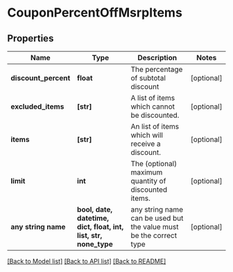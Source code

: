 # CouponPercentOffMsrpItems


## Properties
Name | Type | Description | Notes
------------ | ------------- | ------------- | -------------
**discount_percent** | **float** | The percentage of subtotal discount | [optional] 
**excluded_items** | **[str]** | A list of items which cannot be discounted. | [optional] 
**items** | **[str]** | An list of items which will receive a discount. | [optional] 
**limit** | **int** | The (optional) maximum quantity of discounted items. | [optional] 
**any string name** | **bool, date, datetime, dict, float, int, list, str, none_type** | any string name can be used but the value must be the correct type | [optional]

[[Back to Model list]](../README.md#documentation-for-models) [[Back to API list]](../README.md#documentation-for-api-endpoints) [[Back to README]](../README.md)



